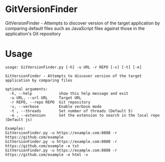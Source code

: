 GitVersionFinder
======

GitVersionFinder - Attempts to discover version of the target application by comparing default files such as JavaScript files against those in the application's Git repository


Usage
=====
	usage: GitVersionFinder.py [-h] -u URL -r REPO [-v] [-t] [-e]
	
	GitVersionFinder - Attempts to discover version of the target application by comparing files
	
	optional arguments:
	  -h, --help            show this help message and exit
	  -u URL, --url URL     Target URL
	  -r REPO, --repo REPO  Git repository
	  -v, --verbose         Enable verbose mode
	  -t , --threads        Set number of threads (Default 5)
	  -e , --extension      Set the extension to search in the local repo (Default js)
	
	Examples:
	GitVersionFinder.py -u https://example.com:8080 -r https://github.com/example
	GitVersionFinder.py -u https://example.com:8080 -r https://github.com/example -e txt
	GitVersionFinder.py -u https://example.com:8080 -r https://github.com/example -e html -v  

